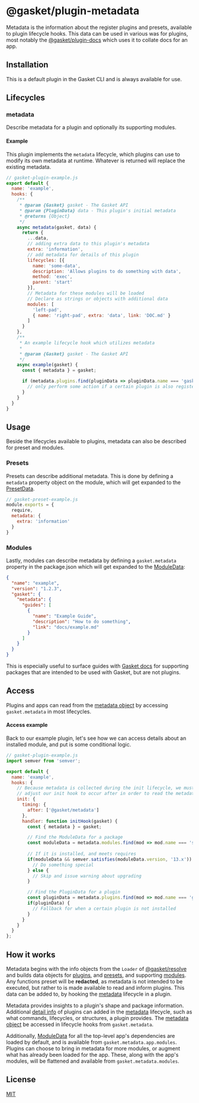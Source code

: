 # @gasket/plugin-metadata

Metadata is the information about the register plugins and presets, available to
plugin lifecycle hooks. This data can be used in various was for plugins, most
notably the [@gasket/plugin-docs] which uses it to collate docs for an app.

## Installation

This is a default plugin in the Gasket CLI and is always available for use.

## Lifecycles

### metadata

Describe metadata for a plugin and optionally its supporting modules.

#### Example

This plugin implements the `metadata` lifecycle, which plugins can use to modify
its own metadata at runtime. Whatever is returned will replace the existing
metadata.

```js
// gasket-plugin-example.js
export default {
  name: 'example',
  hooks: {
    /**
     * @param {Gasket} gasket - The Gasket API
     * @param {PluginData} data - This plugin's initial metadata
     * @returns {Object}
     */
    async metadata(gasket, data) {
      return {
        ...data,
        // adding extra data to this plugin's metadata
        extra: 'information',
        // add metadata for details of this plugin
        lifecycles: [{
          name: 'some-data',
          description: 'Allows plugins to do something with data',
          method: 'exec',
          parent: 'start'
        }],
        // Metadata for these modules will be loaded
        // Declare as strings or objects with additional data
        modules: [
          'left-pad',
          { name: 'right-pad', extra: 'data', link: 'DOC.md' }
        ]
      }
    },
    /**
     * An example lifecycle hook which utilizes metadata
     *
     * @param {Gasket} gasket - The Gasket API
     */
    async example(gasket) {
      const { metadata } = gasket;

      if (metadata.plugins.find(pluginData => pluginData.name === 'gasket-plugin-something')) {
        // only perform some action if a certain plugin is also registered
      }
    }
  }
}
```

## Usage

Beside the lifecycles available to plugins, metadata can also be described for
preset and modules.

### Presets

Presets can describe additional metadata. This is done by defining a `metadata`
property object on the module, which will get expanded to the [PresetData].

```js
// gasket-preset-example.js
module.exports = {
  require,
  metadata: {
    extra: 'information'
  }
}
```

### Modules

Lastly, modules can describe metadata by defining a `gasket.metadata` property
in the package.json which will get expanded to the [ModuleData]:

```json
{
  "name": "example",
  "version": "1.2.3",
  "gasket": {
    "metadata": {
      "guides": [
        {
          "name": "Example Guide",
          "description": "How to do something",
          "link": "docs/example.md"
        }
      ]
    }
  }
}
```

This is especially useful to surface guides with
[Gasket docs][@gasket/plugin-docs] for supporting packages that are intended to
be used with Gasket, but are not plugins.

## Access

Plugins and apps can read from the [metadata object] by accessing
`gasket.metadata` in most lifecycles.

#### Access example

Back to our example plugin, let's see how we can access details about an
installed module, and put is some conditional logic. 

```js
// gasket-plugin-example.js
import semver from 'semver';

export default {
  name: 'example',
  hooks: {
    // Because metadata is collected during the init lifecycle, we must 
    // adjust our init hook to occur after in order to read the metadata
    init: {
      timing: {
        after: ['@gasket/metadata']
      },
      handler: function initHook(gasket) {
        const { metadata } = gasket;

        // Find the ModuleData for a package
        const moduleData = metadata.modules.find(mod => mod.name === 'some-package');
        
        // If it is installed, and meets requires
        if(moduleData && semver.satisfies(moduleData.version, '13.x')) {
          // Do something special
        } else {
          // Skip and issue warning about upgrading
        }

        // Find the PluginData for a plugin
        const pluginData = metadata.plugins.find(mod => mod.name === 'gasket-plugin-feature');
        if(pluginData) {
          // Fallback for when a certain plugin is not installed
        }
      }
    }
  }
};
```

## How it works

Metadata begins with the info objects from the `Loader` of [@gasket/resolve] and
builds data objects for [plugins][PluginData], and [presets][PresetData], and
supporting [modules][ModuleData]. Any functions preset will be **redacted**, as
metadata is not intended to be executed, but rather to is made available to read
and inform plugins. This data can be added to, by hooking the [metadata]
lifecycle in a plugin.

Metadata provides insights to a plugin's shape and package information.
Additional [detail info][DetailData] of plugins can added in the [metadata]
lifecycle, such as what commands, lifecycles, or structures, a plugin provides.
The [metadata object] be accessed in lifecycle hooks from `gasket.metadata`.

Additionally, [ModuleData] for all the top-level app's dependencies are loaded
by default, and is available from `gasket.metadata.app.modules`. Plugins can
choose to bring in metadata for more modules, or augment what has already been
loaded for the app. These, along with the app's modules, will be flattened and
available from `gasket.metadata.modules`.

## License

[MIT](./LICENSE.md)

<!-- LINKS -->

[metadata]: #metadata

[ModuleData]: docs/api.md#ModuleData

[PluginData]: docs/api.md#PluginData

[PresetData]: docs/api.md#PresetData

[DetailData]: docs/api.md#DetailData

[metadata object]: docs/api.md#DetailData

[@gasket/plugin-docs]: /packages/gasket-plugin-docs/README.md

[@gasket/resolve]: /packages/gasket-resolve/README.md

[init lifecycle]: /packages/gasket-plugin-command/README.md#init
